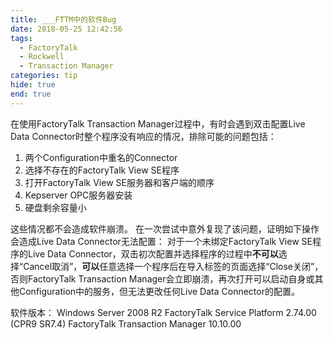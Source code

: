 ```yaml
---
title: ___FTTM中的软件Bug
date: 2018-05-25 12:42:56
tags:
  - FactoryTalk
  - Rockwell
  - Transaction Manager
categories: tip
hide: true
end: true
---
```


在使用FactoryTalk Transaction Manager过程中，有时会遇到双击配置Live Data Connector时整个程序没有响应的情况，排除可能的问题包括：
1. 两个Configuration中重名的Connector
2. 选择不存在的FactoryTalk View SE程序
3. 打开FactoryTalk View SE服务器和客户端的顺序
4. Kepserver OPC服务器安装
5. 硬盘剩余容量小

这些情况都不会造成软件崩溃。
在一次尝试中意外复现了该问题，证明如下操作会造成Live Data Connector无法配置：
对于一个未绑定FactoryTalk View SE程序的Live Data Connector，双击初次配置并选择程序的过程中**不可以**选择“Cancel取消”，**可以**任意选择一个程序后在导入标签的页面选择“Close关闭”，否则FactoryTalk Transaction Manager会立即崩溃，再次打开可以启动自身或其他Configuration中的服务，但无法更改任何Live Data Connector的配置。

软件版本：
Windows Server 2008 R2
FactoryTalk Service Platform 2.74.00 (CPR9 SR7.4)
FactoryTalk Transaction Manager 10.10.00
